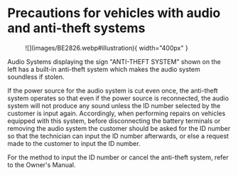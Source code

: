 # Precautions for vehicles with audio and anti-theft systems

<figure markdown="span">
  ![](images/BE2826.webp#illustration){ width="400px" }
</figure>

Audio Systems displaying the sign "ANTI-THEFT SYSTEM" shown on the left has a built-in anti-theft system which makes the audio system soundless if stolen.

If the power source for the audio system is cut even once, the anti-theft system operates so that even if the power source is reconnected, the audio system will not produce any sound unless the ID number selected by the customer is input again.
Accordingly, when performing repairs on vehicles equipped with this system, before disconnecting the battery terminals or removing the audio system the customer should be asked for the ID number so that the technician can input the ID number afterwards, or else a request made to the customer to input the
ID number.

For the method to input the ID number or cancel the anti-theft system, refer to the Owner's Manual.